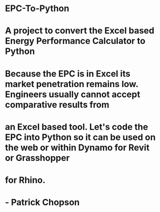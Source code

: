 # EPC-To-Python
# A project to convert the Excel based Energy Performance Calculator to Python
# Because the EPC is in Excel its market penetration remains low. Engineers usually cannot accept comparative results from
# an Excel based tool. Let's code the EPC into Python so it can be used on the web or within Dynamo for Revit or Grasshopper
# for Rhino.
# - Patrick Chopson
